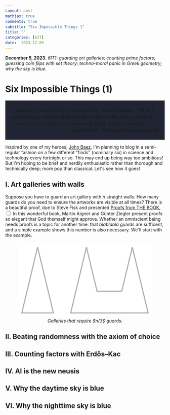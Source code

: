 ```yaml
---
Layout: post
mathjax: true
comments: true
subtitle: "Six Impossible Things 1"
title: ""
categories: [6IT]
date:  2023-12-05
---
```


**December 5, 2023.** *6IT1: guarding art
  galleries; counting prime factors; guessing coin flips with set theory;
  techno-moral panic in Greek geometry; why the sky is blue.*

<h1>Six Impossible Things (1)</h1>

<div style="background-color: #212433 ; padding: 20px; border: 0px solid
grey; line-height:1.5">
“I daresay you haven't had much practice,” said the Queen. “When I was
your age, I always did it for half-an-hour a day. Why, sometimes I've
believed as many as six impossible things before breakfast.”<br>

<div style="text-align: right">— Lewis Carroll, <i>Through the Looking Glass</i>
</div>
</div>

Inspired by one of my heroes, [John Baez](https://math.ucr.edu/home/baez/TWF.html), I'm
planning to blog in a semi-regular fashion on a few different "finds"
(nominally six) in science and technology every fortnight or so. This may end up being way
too ambitious! But I'm hoping to be brief and nerdily enthusiastic rather
than thorough and technically deep; more pop than classical. Let's see how it goes!

<h2>I. Art galleries with walls</h2>

Suppose you have to guard an art gallery with $n$ straight walls. How many guards do you need
to ensure the artworks are visible at all times? There is a beautiful
proof, due to Steve Fisk and presented
[Proofs from THE BOOK](https://link.springer.com/book/10.1007/978-3-662-57265-8),<label for="sn-1"
       class="margin-toggle sidenote-number">
</label>
<input type="checkbox"
       id="sn-1"
       class="margin-toggle"/>
	   <span class="sidenote">
	   In this wonderful book, Martin Aigner and Günter Ziegler
	   present proofs so elegant that God themself might
	   approve. Whether an omniscient being needs proofs is a topic
	   for another time.
	   </span>
that $bla bla bla$ guards are sufficent, and a simple example shows
this number is also necessary. We'll start with the example.

<figure>
    <div style="text-align:center"><img src
    ="/img/posts/guards1.svg" width="700"/>
	<figcaption><i>Galleries that require $n/3$ guards.</i></figcaption>
	</div>
	</figure>

<h2>II. Beating randomness with the axiom of choice</h2>

<h2>III. Counting factors with Erdős–Kac</h2>

<h2>IV. AI is the new neusis</h2>

<h2>V. Why the daytime sky is blue</h2>

<h2>VI. Why the nighttime sky is blue</h2>
